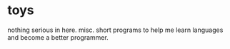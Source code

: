 # toys
nothing serious in here. misc. short programs to help me learn languages and become a better programmer. 
